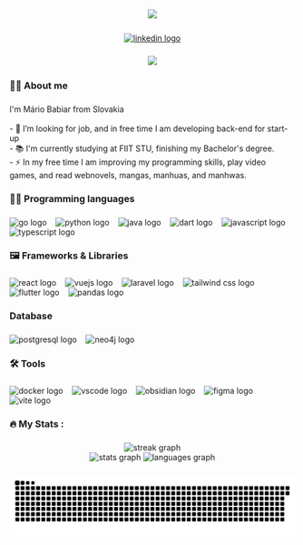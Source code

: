 <div align="center">
  <img height="140" src="https://media.giphy.com/media/M9gbBd9nbDrOTu1Mqx/giphy.gif"  />
</div>

###

<div align="center">
  <a href="https://www.linkedin.com/in/mário-babiar-200528352" target="_blank">
    <img src="https://img.shields.io/static/v1?message=LinkedIn&logo=linkedin&label=&color=0077B5&logoColor=white&labelColor=&style=for-the-badge" height="25" alt="linkedin logo"  />
  </a>
</div>

###

<div align="center">
  <img src="https://visitor-badge.laobi.icu/badge?page_id=MBabiar.MBabiar&"  />
</div>

###

<h3 align="left">👨‍💻 About me</h3>

###

<p align="left">I'm Mário Babiar from Slovakia<br><br>- 🔭 I’m looking for job, and in free time I am developing back-end for start-up<br>- 📚 I'm currently studying at FIIT STU, finishing my Bachelor's degree.<br>- ⚡ In my free time I am improving my programming skills, play video games, and read webnovels, mangas, manhuas, and manhwas.</p>

###

<h3 align="left">🧑‍💻 Programming languages</h3>

###

<div align="left">
  <img src="https://img.shields.io/badge/Go-222?&logo=go&style=for-the-badge" height="40" alt="go logo"  />
  &nbsp;&nbsp;
  <img src="https://img.shields.io/badge/Python-222?logo=python&style=for-the-badge" height="40" alt="python logo"  />
  &nbsp;&nbsp;
  <img src="https://img.shields.io/badge/Java-222?logo=openjdk&logoColor=orange&style=for-the-badge" height=40, alt="java logo"  />
  &nbsp;&nbsp;
  <img src="https://img.shields.io/badge/Dart-222?logo=dart&logoColor=blue&style=for-the-badge" height="40" alt="dart logo"  />
  &nbsp;&nbsp;
  <img src="https://img.shields.io/badge/JavaScript-222?logo=javascript&style=for-the-badge" height="40" alt="javascript logo"  />
  &nbsp;&nbsp;
  <img src="https://img.shields.io/badge/TypeScript-222?logo=typescript&style=for-the-badge" height="40" alt="typescript logo"  />
  &nbsp;&nbsp;
</div>

###

<h3 align="left">🖼️ Frameworks & Libraries</h3>

###

<div align="left">
  <img src="https://img.shields.io/badge/React-222?logo=react&style=for-the-badge" height="40" alt="react logo"  />
  &nbsp;&nbsp;
  <img src="https://img.shields.io/badge/Vue.js-222?logo=vuedotjs&style=for-the-badge" height="40" alt="vuejs logo"  />
  &nbsp;&nbsp;
  <img src="https://img.shields.io/badge/Laravel-222?logo=laravel&style=for-the-badge" height="40" alt="laravel logo"  />
  &nbsp;&nbsp;
  <img src="https://img.shields.io/badge/Tailwind%20CSS-222?logo=tailwind-css&style=for-the-badge" height="40" alt="tailwind css logo"  />
  &nbsp;&nbsp;
  <img src="https://img.shields.io/badge/Flutter-222?logo=flutter&logoColor=blue&style=for-the-badge" height="40" alt="flutter logo"  />
  &nbsp;&nbsp;
  <img src="https://img.shields.io/badge/Pandas-222?logo=pandas&logoColor=blue&style=for-the-badge" height="40" alt="pandas logo"  />
  &nbsp;&nbsp;
</div>

###

<h3 align="left">Database</h3>

###

<div align="left">
  <img src="https://img.shields.io/badge/Postgresql-222?logo=postgresql&style=for-the-badge" height="40" alt="postgresql logo"  />
  &nbsp;&nbsp;
  <img src="https://img.shields.io/badge/Neo4j-222?logo=neo4j&style=for-the-badge" height="40" alt="neo4j logo"  />
  &nbsp;&nbsp;
</div>

###

<h3 align="left">🛠 Tools</h3>

###

<div align="left">
  <img src="https://img.shields.io/badge/Docker-222?logo=docker&style=for-the-badge" height="40" alt="docker logo"  />
  &nbsp;&nbsp;
  <img src="https://custom-icon-badges.demolab.com/badge/Visual%20Studio%20Code-222?logo=vsc&style=for-the-badge" height="40" alt="vscode logo"  />
  &nbsp;&nbsp;
  <img src="https://img.shields.io/badge/Obsidian-222?&logo=obsidian&logoColor=purple&style=for-the-badge" height="40" alt="obsidian logo"  />
  &nbsp;&nbsp;
  <img src="https://img.shields.io/badge/Figma-222?logo=figma&style=for-the-badge" height="40" alt="figma logo"  />
  &nbsp;&nbsp;
  <img src="https://img.shields.io/badge/Vite-222?logo=vite&style=for-the-badge" height="40" alt="vite logo"  />
  &nbsp;&nbsp;
</div>

###

<h3 align="left">🔥   My Stats :</h3>

###

<div align="center">
  <img src="https://github-readme-streak-stats.herokuapp.com/?user=MBabiar&theme=tokyonight&hide_border=false)" height="200" alt="streak graph"  />
</div>

<div align="center">
  <img src="https://github-readme-stats.vercel.app/api?username=MBabiar&theme=tokyonight&show_icons=true&hide_border=false&count_private=true" height="160" alt="stats graph"  />
  <img src="https://github-readme-stats.vercel.app/api/top-langs/?username=MBabiar&theme=tokyonight&show_icons=true&hide_border=falsecount_private=true&langs_count=6&layout=compact" height="160" alt="languages graph"  />
</div>

###

<img src="https://raw.githubusercontent.com/MBabiar/MBabiar/output/snake.svg" alt="Snake animation" />

###
